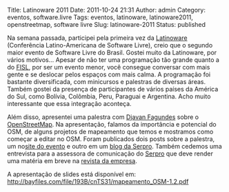 Title: Latinoware 2011
Date: 2011-10-24 21:31
Author: admin
Category: eventos, software.livre
Tags: eventos, latinoware, latinoware2011, openstreetmap, software livre
Slug: latinoware-2011
Status: published

Na semana passada, participei pela primeira vez da
[Latinoware](http://latinoware.org/) (Conferência Latino-Americana de
Software Livre), creio que o segundo maior evento de Software Livre do
Brasil. Gostei muito da Latinoware, por vários motivos... Apesar de não
ter uma programação tão grande quanto a do
[FISL](http://www.fisl.org.br), por ser um evento menor, você consegue
conversar com mais gente e se deslocar pelos espaços com mais calma. A
programação foi bastante diversificada, com minicursos e palestras de
diversas áreas. Também gostei da presença de participantes de vários
países da América do Sul, como Bolívia, Colômbia, Peru, Paraguai e
Argentina. Acho muito interessante que essa integração aconteça.

Além disso, apresentei uma palestra com [Djavan
Fagundes](http://djavan.comum.org/blog/) sobre o
[OpenStreetMap](http://OpenStreetMap.org). Na apresentação, falamos da
importância e potencial do OSM, de alguns projetos de mapeamento que
temos e mostramos como começar a editar no OSM. Foram publicados dois
posts sobre a palestra, um no[site do
evento](http://www.latinoware.org/pt-br/node/201) e outro em um [blog da
Serpro](http://blogeventos.serpro.gov.br/post/11669831597/openstreetmap-a-alternativa-livre-do-google-maps).
Também cedemos uma entrevista para a assessora de comunicação do
[Serpro](http://www.serpro.gov.br/) que deve render uma matéria em breve
na [revista da empresa](http://tema.serpro.gov.br/pub/serpro/).

A apresentação de slides está disponível em:
<http://bayfiles.com/file/193B/cnTS31/mapeamento_OSM-1.2.pdf>
